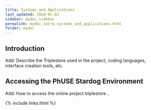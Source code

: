 ```yaml
---
title: Systems and Applications
last_updated: 2020-01-02
sidebar: mydoc_sidebar
permalink: mydoc_intro_systems_and_applications.html
folder: mydoc
---
```


## Introduction

<font class='toBeAdded'>Add: Describe the Triplestore used in the project, coding languages, interface creation tools, etc.</font>

## Accessing the PhUSE Stardog Environment
<font class='toBeAdded'>Add: How to access the online project triplestore...</font>

{% include links.html %}
